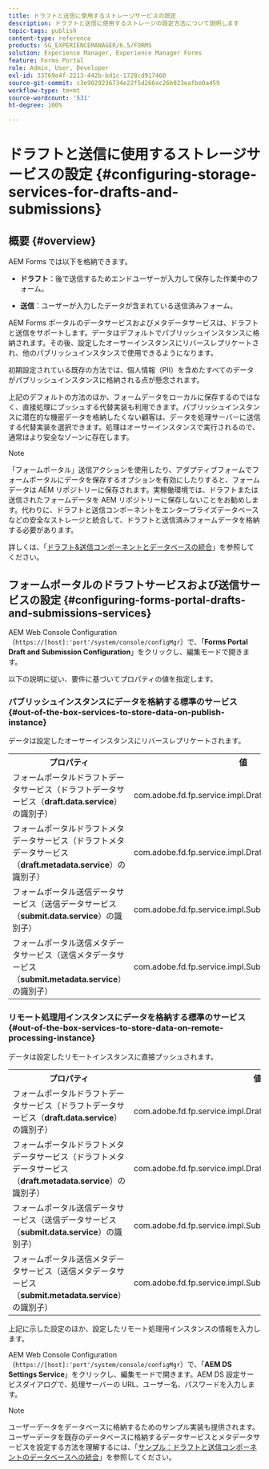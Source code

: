 ```yaml
---
title: ドラフトと送信に使用するストレージサービスの設定
description: ドラフトと送信に使用するストレージの設定方法について説明します
topic-tags: publish
content-type: reference
products: SG_EXPERIENCEMANAGER/6.5/FORMS
solution: Experience Manager, Experience Manager Forms
feature: Forms Portal
role: Admin, User, Developer
exl-id: 33769e4f-2213-442b-bd1c-1728cd917460
source-git-commit: c3e9029236734e22f5d266ac26b923eafbe0a459
workflow-type: tm+mt
source-wordcount: '531'
ht-degree: 100%

---
```


# ドラフトと送信に使用するストレージサービスの設定 {#configuring-storage-services-for-drafts-and-submissions}

## 概要 {#overview}

AEM Forms では以下を格納できます。

* **ドラフト**：後で送信するためエンドユーザーが入力して保存した作業中のフォーム。

* **送信**：ユーザーが入力したデータが含まれている送信済みフォーム。

AEM Forms ポータルのデータサービスおよびメタデータサービスは、ドラフトと送信をサポートします。データはデフォルトでパブリッシュインスタンスに格納されます。その後、設定したオーサーインスタンスにリバースレプリケートされ、他のパブリッシュインスタンスで使用できるようになります。

初期設定されている既存の方法では、個人情報（PII）を含めたすべてのデータがパブリッシュインスタンスに格納される点が懸念されます。

上記のデフォルトの方法のほか、フォームデータをローカルに保存するのではなく、直接処理にプッシュする代替実装も利用できます。パブリッシュインスタンスに潜在的な機密データを格納したくない顧客は、データを処理サーバーに送信する代替実装を選択できます。処理はオーサーインスタンスで実行されるので、通常はより安全なゾーンに存在します。

>[!NOTE]
>
>「フォームポータル」送信アクションを使用したり、アダプティブフォームでフォームポータルにデータを保存するオプションを有効にしたりすると、フォームデータは AEM リポジトリーに保存されます。実稼働環境では、ドラフトまたは送信されたフォームデータを AEM リポジトリーに保存しないことをお勧めします。代わりに、ドラフトと送信コンポーネントをエンタープライズデータベースなどの安全なストレージと統合して、ドラフトと送信済みフォームデータを格納する必要があります。
>
>詳しくは、「[ドラフト&amp;送信コンポーネントとデータベースの統合](/help/forms/using/integrate-draft-submission-database.md)」を参照してください。

## フォームポータルのドラフトサービスおよび送信サービスの設定 {#configuring-forms-portal-drafts-and-submissions-services}

AEM Web Console Configuration（`https://[host]:'port'/system/console/configMgr`）で、「**Forms Portal Draft and Submission Configuration**」をクリックし、編集モードで開きます。

以下の説明に従い、要件に基づいてプロパティの値を指定します。

### パブリッシュインスタンスにデータを格納する標準のサービス {#out-of-the-box-services-to-store-data-on-publish-instance}

データは設定したオーサーインスタンスにリバースレプリケートされます。

<table>
 <tbody>
  <tr>
   <th>プロパティ</th>
   <th>値</th>
  </tr>
  <tr>
   <td>フォームポータルドラフトデータサービス（ドラフトデータサービス（<strong>draft.data.service</strong>）の識別子）</td>
   <td>com.adobe.fd.fp.service.impl.DraftDataServiceImpl<br /> </td>
  </tr>
  <tr>
   <td>フォームポータルドラフトメタデータサービス（ドラフトメタデータサービス（<strong>draft.metadata.service</strong>）の識別子）</td>
   <td>com.adobe.fd.fp.service.impl.DraftMetadataServiceImpl<br /> </td>
  </tr>
  <tr>
   <td>フォームポータル送信データサービス（送信データサービス（<strong>submit.data.service</strong>）の識別子）</td>
   <td>com.adobe.fd.fp.service.impl.SubmitDataServiceImpl<br /> </td>
  </tr>
  <tr>
   <td>フォームポータル送信メタデータサービス（送信メタデータサービス（<strong>submit.metadata.service</strong>）の識別子）</td>
   <td>com.adobe.fd.fp.service.impl.SubmitMetadataServiceImpl<br /> </td>
  </tr>
 </tbody>
</table>

### リモート処理用インスタンスにデータを格納する標準のサービス {#out-of-the-box-services-to-store-data-on-remote-processing-instance}

データは設定したリモートインスタンスに直接プッシュされます。

<table>
 <tbody>
  <tr>
   <th>プロパティ</th>
   <th>値</th>
  </tr>
  <tr>
   <td>フォームポータルドラフトデータサービス（ドラフトデータサービス（<strong>draft.data.service</strong>）の識別子）</td>
   <td>com.adobe.fd.fp.service.impl.DraftDataServiceRemoteImpl<br /> </td>
  </tr>
  <tr>
   <td>フォームポータルドラフトメタデータサービス（ドラフトメタデータサービス（<strong>draft.metadata.service</strong>）の識別子）</td>
   <td>com.adobe.fd.fp.service.impl.DraftMetadataServiceRemoteImpl<br /> </td>
  </tr>
  <tr>
   <td>フォームポータル送信データサービス（送信データサービス（<strong>submit.data.service</strong>）の識別子）</td>
   <td>com.adobe.fd.fp.service.impl.SubmitDataServiceRemoteImpl<br /> </td>
  </tr>
  <tr>
   <td>フォームポータル送信メタデータサービス（送信メタデータサービス（<strong>submit.metadata.service</strong>）の識別子）</td>
   <td>com.adobe.fd.fp.service.impl.SubmitMetadataServiceRemoteImpl<br /> </td>
  </tr>
 </tbody>
</table>

上記に示した設定のほか、設定したリモート処理用インスタンスの情報を入力します。

AEM Web Console Configuration（`https://[host]:'port'/system/console/configMgr`）で、「**AEM DS Settings Service**」をクリックし、編集モードで開きます。AEM DS 設定サービスダイアログで、処理サーバーの URL、ユーザー名、パスワードを入力します。

>[!NOTE]
>
>ユーザーデータをデータベースに格納するためのサンプル実装も提供されます。ユーザーデータを既存のデータベースに格納するデータサービスとメタデータサービスを設定する方法を理解するには、「[サンプル：ドラフトと送信コンポーネントのデータベースへの統合](/help/forms/using/integrate-draft-submission-database.md)」を参照してください。
